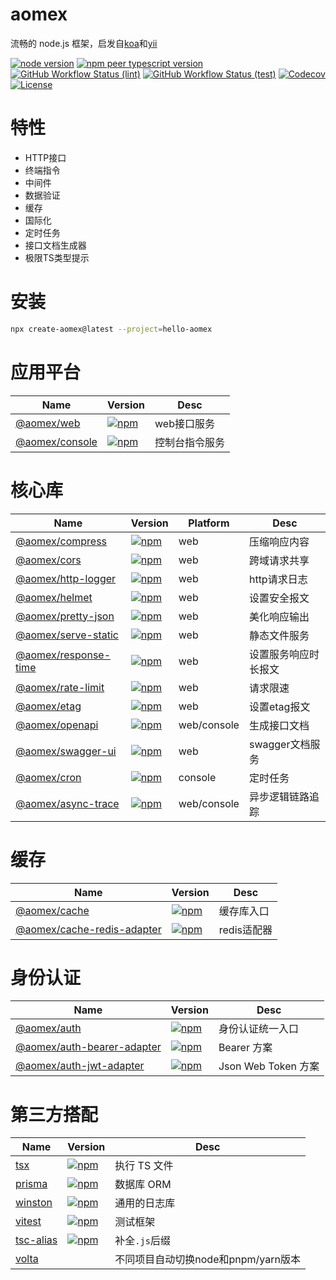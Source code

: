 # aomex

流畅的 node.js 框架，启发自[koa](https://github.com/koajs/koa)和[yii](https://github.com/yiisoft/yii2)

[![node version](https://img.shields.io/node/v/@aomex/core?logo=node.js)](https://nodejs.org)
[![npm peer typescript version](https://img.shields.io/npm/dependency-version/@aomex/core/peer/typescript?logo=typescript)](https://github.com/microsoft/TypeScript)
[![GitHub Workflow Status (lint)](https://img.shields.io/github/actions/workflow/status/aomex/aomex/lint.yml?branch=main&label=lint&logo=eslint)](https://github.com/aomex/aomex/actions/workflows/lint.yml)
[![GitHub Workflow Status (test)](https://img.shields.io/github/actions/workflow/status/aomex/aomex/test.yml?branch=main&label=test&logo=vitest)](https://github.com/aomex/aomex/actions/workflows/test.yml)
[![Codecov](https://img.shields.io/codecov/c/github/aomex/aomex?logo=codecov)](https://codecov.io/gh/aomex/aomex)
[![License](https://img.shields.io/github/license/aomex/aomex?logo=open-source-initiative)](https://github.com/aomex/aomex/blob/main/LICENSE)

# 特性

- HTTP接口
- 终端指令
- 中间件
- 数据验证
- 缓存
- 国际化
- 定时任务
- 接口文档生成器
- 极限TS类型提示

# 安装

```bash
npx create-aomex@latest --project=hello-aomex
```

# 应用平台

| Name                                 | Version                                                                                             | Desc           |
| ------------------------------------ | --------------------------------------------------------------------------------------------------- | -------------- |
| [@aomex/web](./packages/web)         | [![npm](https://img.shields.io/npm/v/@aomex/web)](https://www.npmjs.com/package/@aomex/web)         | web接口服务    |
| [@aomex/console](./packages/console) | [![npm](https://img.shields.io/npm/v/@aomex/console)](https://www.npmjs.com/package/@aomex/console) | 控制台指令服务 |

# 核心库

| Name                                             | Version                                                                                                         | Platform    | Desc                 |
| ------------------------------------------------ | --------------------------------------------------------------------------------------------------------------- | ----------- | -------------------- |
| [@aomex/compress](./packages/compress)           | [![npm](https://img.shields.io/npm/v/@aomex/compress)](https://www.npmjs.com/package/@aomex/compress)           | web         | 压缩响应内容         |
| [@aomex/cors](./packages/cors)                   | [![npm](https://img.shields.io/npm/v/@aomex/cors)](https://www.npmjs.com/package/@aomex/cors)                   | web         | 跨域请求共享         |
| [@aomex/http-logger](./packages/http-logger)     | [![npm](https://img.shields.io/npm/v/@aomex/http-logger)](https://www.npmjs.com/package/@aomex/http-logger)     | web         | http请求日志         |
| [@aomex/helmet](./packages/helmet)               | [![npm](https://img.shields.io/npm/v/@aomex/helmet)](https://www.npmjs.com/package/@aomex/helmet)               | web         | 设置安全报文         |
| [@aomex/pretty-json](./packages/pretty-json)     | [![npm](https://img.shields.io/npm/v/@aomex/pretty-json)](https://www.npmjs.com/package/@aomex/pretty-json)     | web         | 美化响应输出         |
| [@aomex/serve-static](./packages/serve-static)   | [![npm](https://img.shields.io/npm/v/@aomex/serve-static)](https://www.npmjs.com/package/@aomex/serve-static)   | web         | 静态文件服务         |
| [@aomex/response-time](./packages/response-time) | [![npm](https://img.shields.io/npm/v/@aomex/response-time)](https://www.npmjs.com/package/@aomex/response-time) | web         | 设置服务响应时长报文 |
| [@aomex/rate-limit](./packages/rate-limit)       | [![npm](https://img.shields.io/npm/v/@aomex/rate-limit)](https://www.npmjs.com/package/@aomex/rate-limit)       | web         | 请求限速             |
| [@aomex/etag](./packages/etag)                   | [![npm](https://img.shields.io/npm/v/@aomex/etag)](https://www.npmjs.com/package/@aomex/etag)                   | web         | 设置etag报文         |
| [@aomex/openapi](./packages/openapi)             | [![npm](https://img.shields.io/npm/v/@aomex/openapi)](https://www.npmjs.com/package/@aomex/openapi)             | web/console | 生成接口文档         |
| [@aomex/swagger-ui](./packages/swagger-ui)       | [![npm](https://img.shields.io/npm/v/@aomex/swagger-ui)](https://www.npmjs.com/package/@aomex/swagger-ui)       | web         | swagger文档服务      |
| [@aomex/cron](./packages/cron)                   | [![npm](https://img.shields.io/npm/v/@aomex/cron)](https://www.npmjs.com/package/@aomex/cron)                   | console     | 定时任务             |
| [@aomex/async-trace](./packages/async-trace)     | [![npm](https://img.shields.io/npm/v/@aomex/async-trace)](https://www.npmjs.com/package/@aomex/async-trace)     | web/console | 异步逻辑链路追踪     |

# 缓存

| Name                                                         | Version                                                                                                                     | Desc        |
| ------------------------------------------------------------ | --------------------------------------------------------------------------------------------------------------------------- | ----------- |
| [@aomex/cache](./packages/cache)                             | [![npm](https://img.shields.io/npm/v/@aomex/cache)](https://www.npmjs.com/package/@aomex/cache)                             | 缓存库入口  |
| [@aomex/cache-redis-adapter](./packages/cache-redis-adapter) | [![npm](https://img.shields.io/npm/v/@aomex/cache-redis-adapter)](https://www.npmjs.com/package/@aomex/cache-redis-adapter) | redis适配器 |

# 身份认证

| Name                                                         | Version                                                                                                                     | Desc                |
| ------------------------------------------------------------ | --------------------------------------------------------------------------------------------------------------------------- | ------------------- |
| [@aomex/auth](./packages/auth)                               | [![npm](https://img.shields.io/npm/v/@aomex/auth)](https://www.npmjs.com/package/@aomex/auth)                               | 身份认证统一入口    |
| [@aomex/auth-bearer-adapter](./packages/auth-bearer-adapter) | [![npm](https://img.shields.io/npm/v/@aomex/auth-bearer-adapter)](https://www.npmjs.com/package/@aomex/auth-bearer-adapter) | Bearer 方案         |
| [@aomex/auth-jwt-adapter](./packages/auth-jwt-adapter)       | [![npm](https://img.shields.io/npm/v/@aomex/auth-jwt-adapter)](https://www.npmjs.com/package/@aomex/auth-jwt-adapter)       | Json Web Token 方案 |

# 第三方搭配

| Name                                                 | Version                                                                                   | Desc                                |
| ---------------------------------------------------- | ----------------------------------------------------------------------------------------- | ----------------------------------- |
| [tsx](https://github.com/privatenumber/tsx)          | [![npm](https://img.shields.io/npm/v/tsx)](https://www.npmjs.com/package/tsx)             | 执行 TS 文件                        |
| [prisma](https://github.com/prisma/prisma)           | [![npm](https://img.shields.io/npm/v/prisma)](https://www.npmjs.com/package/prisma)       | 数据库 ORM                          |
| [winston](https://github.com/winstonjs/winston)      | [![npm](https://img.shields.io/npm/v/winston)](https://www.npmjs.com/package/winston)     | 通用的日志库                        |
| [vitest](https://github.com/vitest-dev/vitest)       | [![npm](https://img.shields.io/npm/v/vitest)](https://www.npmjs.com/package/vitest)       | 测试框架                            |
| [tsc-alias](https://github.com/justkey007/tsc-alias) | [![npm](https://img.shields.io/npm/v/tsc-alias)](https://www.npmjs.com/package/tsc-alias) | 补全`.js`后缀                       |
| [volta](https://volta.sh/)                           |                                                                                           | 不同项目自动切换node和pnpm/yarn版本 |
